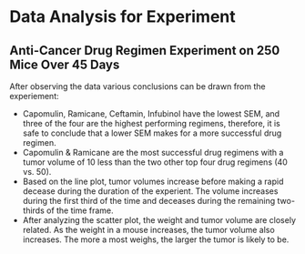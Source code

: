 # Data Analysis for Experiment 
## Anti-Cancer Drug Regimen Experiment on 250 Mice Over 45 Days

After observing the data various conclusions can be drawn from the experiement:
* Capomulin, Ramicane, Ceftamin, Infubinol have the lowest SEM, and three of the four are the highest performing regimens, therefore, it is safe to conclude that a lower SEM makes for a more successful drug regimen.
* Capomulin & Ramicane are the most successful drug regimens with a tumor volume of 10 less than the two other top four drug regimens (40 vs. 50).
* Based on the line plot, tumor volumes increase before making a rapid decease during the duration of the experient. The volume increases during the first third of the time and deceases during the remaining two-thirds of the time frame.
* After analyzing the scatter plot, the weight and tumor volume are closely related. As the weight in a mouse increases, the tumor volume also increases. The more a most weighs, the larger the tumor is likely to be.

